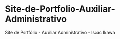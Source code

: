 # Site-de-Portfolio-Auxiliar-Administrativo
Site de Portfólio - Auxiliar Administrativo - Isaac Ikawa
